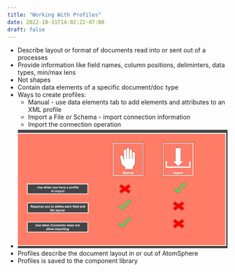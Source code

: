 ```yaml
---
title: "Working With Profiles"
date: 2022-10-31T14:02:22-07:00
draft: false
---
```

* Describe layout or format of documents read into or sent out of a processes
* Provide information like field names, column positions, deliminters, data types, min/max lens
* Not shapes
* Contain data elements of a specific document/doc type
* Ways to create profiles:
    * Manual - use data elements tab to add elements and attributes to an XML profile
    * Import a File or Schema - import connection information
    * Import the connection operation
* ![Reasons to us Manual or Import](/static/reason.for.manual.or.import.png)
* Profiles describe the document layout in or out of AtomSphere
* Profiles is saved to the component library
